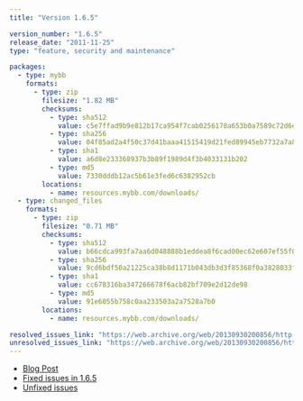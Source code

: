 ```yaml
---
title: "Version 1.6.5"

version_number: "1.6.5"
release_date: "2011-11-25"
type: "feature, security and maintenance"

packages:
  - type: mybb
    formats:
      - type: zip
        filesize: "1.82 MB"
        checksums:
          - type: sha512
            value: c5e7ffad9b9e812b17ca954f7cab0256178a653b0a7589c72d6e5ad84a9b6d5de9f8a83a2fa953f0a2116488ec0047c30b672f262c3ddeba4c52d43372f896c8
          - type: sha256
            value: 04f85ad2a4f50c37d41baaa41515419d21fed89945eb7732a7a8c5f1fb354871
          - type: sha1
            value: a6d8e233368937b3b89f1989d4f3b4033131b202
          - type: md5
            value: 7330dddb12ac5b61e3fed6c6382952cb
        locations:
          - name: resources.mybb.com/downloads/
  - type: changed_files
    formats:
      - type: zip
        filesize: "0.71 MB"
        checksums:
          - type: sha512
            value: b66cdca993fa7aa6d048888b1eddea8f6cad00ec62e607ef55f0f9cd755445c923c37d9d23f76ecc9d6cf94b67c9e0f79c4a7ca4929c187bbd5f9290af9e60ed
          - type: sha256
            value: 9cd6bdf50a21225ca38b8d1171b043db3d3f85368f0a3828033f0b68ed381eb9
          - type: sha1
            value: cc678316ba347266678f6acb82bf709e2d12de98
          - type: md5
            value: 91e6055b758c0aa233503a2a7528a7b0
        locations:
          - name: resources.mybb.com/downloads/

resolved_issues_link: "https://web.archive.org/web/20130930200856/http://dev.mybb.com/projects/mybb/versions/39"
unresolved_issues_link: "https://web.archive.org/web/20130930200856/http://dev.mybb.com/projects/mybb/issues"
---
```


* [Blog Post](https://blog.mybb.com/2011/11/25/mybb-1-6-5-released-feature-update-security-maintenance-release/)
* [Fixed issues in 1.6.5](https://web.archive.org/web/20130930200856/http://dev.mybb.com/projects/mybb/versions/39)
* [Unfixed issues](https://web.archive.org/web/20130930200856/http://dev.mybb.com/projects/mybb/issues)
